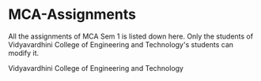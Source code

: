 # MCA-Assignments
All the assignments of MCA Sem 1 is listed down here. Only the students of Vidyavardhini College of Engineering and Technology's students can modify it.

Vidyavardhini College of Engineering and Technology
